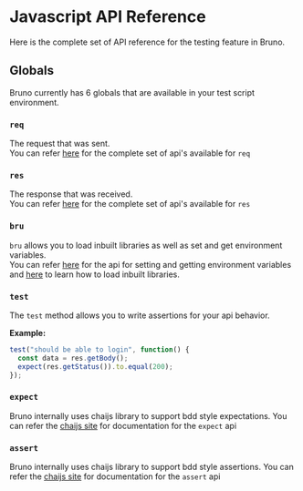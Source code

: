 # Javascript API Reference

Here is the complete set of API reference for the testing feature in Bruno.

## Globals
Bruno currently has 6 globals that are available in your test script environment.

### `req`
The request that was sent. <br/>
You can refer [here](../scripting/javascript-reference.html#request) for the complete set of api's available for `req`

### `res`
The response that was received. <br/>
You can refer [here](../scripting/javascript-reference.html#response) for the complete set of api's available for `res`

### `bru`
`bru` allows you to load inbuilt libraries as well as set and get environment variables.<br/>
You can refer [here](../scripting/javascript-reference.html#environments) for the api for setting and getting environment variables and [here](../scripting/inbuilt-libraries.html) to learn how to load inbuilt libraries.


### `test`
The `test` method allows you to write assertions for your api behavior.

**Example:**
```javascript
test("should be able to login", function() {
  const data = res.getBody();
  expect(res.getStatus()).to.equal(200);
});
```

### `expect`
Bruno internally uses chaijs library to support bdd style expectations. You can refer the [chaijs site](https://www.chaijs.com/api/bdd) for documentation for the `expect` api

### `assert`
Bruno internally uses chaijs library to support bdd style assertions. You can refer the [chaijs site](https://www.chaijs.com/api/assert) for documentation for the `assert` api
